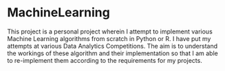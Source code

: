 # MachineLearning

This project is a personal project wherein I attempt to implement various Machine Learning algorithms from scratch in Python or R. I have put my attempts at various Data Analytics Competitions. The aim is to understand the workings of these algorithm and their implementation so that I am able to re-implement them according to the requirements for my projects. 
